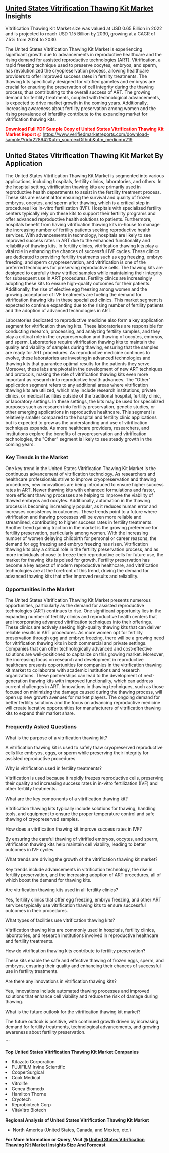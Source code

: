 <h2><a href="https://www.verifiedmarketreports.com/download-sample/?rid=228942&amp;utm_source=Github&amp;utm_medium=219" target="_blank">United States Vitrification Thawing Kit Market</a> Insights</h2><p>Vitrification Thawing Kit Market size was valued at USD 0.65 Billion in 2022 and is projected to reach USD 1.15 Billion by 2030, growing at a CAGR of 7.5% from 2024 to 2030.</p><p> <p>The United States Vitrification Thawing Kit Market is experiencing significant growth due to advancements in reproductive healthcare and the rising demand for assisted reproductive technologies (ART). Vitrification, a rapid freezing technique used to preserve oocytes, embryos, and sperm, has revolutionized the cryopreservation process, allowing healthcare providers to offer improved success rates in fertility treatments. The thawing kits specifically designed for vitrified gametes and embryos are crucial for ensuring the preservation of cell integrity during the thawing process, thus contributing to the overall success of ART. The growing demand for fertility treatments, coupled with technological advancements, is expected to drive market growth in the coming years. Additionally, increasing awareness about fertility preservation among women and the rising prevalence of infertility contribute to the expanding market for vitrification thawing kits. <p><span class=""><span style="color: #ff0000;"><strong>Download Full PDF Sample Copy of United States Vitrification Thawing Kit Market Report</strong> @ </span><a href="https://www.verifiedmarketreports.com/download-sample/?rid=228942&amp;utm_source=Github&amp;utm_medium=219" target="_blank">https://www.verifiedmarketreports.com/download-sample/?rid=228942&amp;utm_source=Github&amp;utm_medium=219</a></span></p></p> <h2>United States Vitrification Thawing Kit Market By Application</h2> <p>The United States Vitrification Thawing Kit Market is segmented into various applications, including hospitals, fertility clinics, laboratories, and others. In the hospital setting, vitrification thawing kits are primarily used in reproductive health departments to assist in the fertility treatment process. These kits are essential for ensuring the survival and quality of frozen embryos, oocytes, and sperm after thawing, which is a critical step in procedures like in-vitro fertilization (IVF). Hospitals with specialized fertility centers typically rely on these kits to support their fertility programs and offer advanced reproductive health solutions to patients. Furthermore, hospitals benefit from having vitrification thawing kits in-house to manage the increasing number of fertility patients seeking reproductive health services. With advancements in technology, hospitals are likely to see improved success rates in ART due to the enhanced functionality and reliability of thawing kits. In fertility clinics, vitrification thawing kits play a vital role in enhancing the chances of successful IVF cycles. These clinics are dedicated to providing fertility treatments such as egg freezing, embryo freezing, and sperm cryopreservation, and vitrification is one of the preferred techniques for preserving reproductive cells. The thawing kits are designed to carefully thaw vitrified samples while maintaining their integrity for subsequent use in ART procedures. Fertility clinics are increasingly adopting these kits to ensure high-quality outcomes for their patients. Additionally, the rise of elective egg freezing among women and the growing acceptance of IVF treatments are fueling the demand for vitrification thawing kits in these specialized clinics. This market segment is expected to continue expanding due to the rising number of fertility patients and the adoption of advanced technologies in ART. <p>Laboratories dedicated to reproductive medicine also form a key application segment for vitrification thawing kits. These laboratories are responsible for conducting research, processing, and analyzing fertility samples, and they play a critical role in the cryopreservation and thawing of oocytes, embryos, and sperm. Laboratories require vitrification thawing kits to maintain the quality and viability of samples during thawing, ensuring that the samples are ready for ART procedures. As reproductive medicine continues to evolve, these laboratories are investing in advanced technologies and thawing kits that guarantee optimal results for the patients they serve. Moreover, these labs are pivotal in the development of new ART techniques and protocols, making the role of vitrification thawing kits even more important as research into reproductive health advances. The "Other" application segment refers to any additional areas where vitrification thawing kits are utilized, which may include research institutions, private clinics, or medical facilities outside of the traditional hospital, fertility clinic, or laboratory settings. In these settings, the kits may be used for specialized purposes such as research into fertility preservation, genetic studies, or other emerging applications in reproductive healthcare. This segment is relatively smaller compared to the hospital and fertility clinic applications but is expected to grow as the understanding and use of vitrification techniques expands. As more healthcare providers, researchers, and institutions explore the benefits of cryopreservation and vitrification technologies, the "Other" segment is likely to see steady growth in the coming years. <h3>Key Trends in the Market</h3> <p>One key trend in the United States Vitrification Thawing Kit Market is the continuous advancement of vitrification technology. As researchers and healthcare professionals strive to improve cryopreservation and thawing procedures, new innovations are being introduced to ensure higher success rates in ART. Newer thawing kits with enhanced formulations and faster, more efficient thawing processes are helping to improve the viability of thawed embryos and oocytes. Additionally, automation in the thawing process is becoming increasingly popular, as it reduces human error and increases consistency in outcomes. These trends point to a future where vitrification and thawing processes will be even more reliable and streamlined, contributing to higher success rates in fertility treatments. Another trend gaining traction in the market is the growing preference for fertility preservation, particularly among women. With the increasing number of women delaying childbirth for personal or career reasons, the demand for egg freezing and embryo freezing has risen. Vitrification thawing kits play a critical role in the fertility preservation process, and as more individuals choose to freeze their reproductive cells for future use, the market for thawing kits is poised for growth. Fertility preservation has become a key aspect of modern reproductive healthcare, and vitrification technologies are at the forefront of this trend, driving the demand for advanced thawing kits that offer improved results and reliability. <h3>Opportunities in the Market</h3> <p>The United States Vitrification Thawing Kit Market presents numerous opportunities, particularly as the demand for assisted reproductive technologies (ART) continues to rise. One significant opportunity lies in the expanding number of fertility clinics and reproductive health centers that are incorporating advanced vitrification techniques into their offerings. These clinics are actively seeking high-quality thawing kits that can deliver reliable results in ART procedures. As more women opt for fertility preservation through egg and embryo freezing, there will be a growing need for vitrification thawing kits in both commercial and private settings. Companies that can offer technologically advanced and cost-effective solutions are well-positioned to capitalize on this growing market. Moreover, the increasing focus on research and development in reproductive healthcare presents opportunities for companies in the vitrification thawing kit market to collaborate with academic institutions and research organizations. These partnerships can lead to the development of next-generation thawing kits with improved functionality, which can address current challenges in ART. Innovations in thawing techniques, such as those focused on minimizing the damage caused during the thawing process, will open up new growth avenues for market players. The ongoing demand for better fertility solutions and the focus on advancing reproductive medicine will create lucrative opportunities for manufacturers of vitrification thawing kits to expand their market share. <h3>Frequently Asked Questions</h3> <p>What is the purpose of a vitrification thawing kit?</p> <p>A vitrification thawing kit is used to safely thaw cryopreserved reproductive cells like embryos, eggs, or sperm while preserving their integrity for assisted reproductive procedures.</p> <p>Why is vitrification used in fertility treatments?</p> <p>Vitrification is used because it rapidly freezes reproductive cells, preserving their quality and increasing success rates in in-vitro fertilization (IVF) and other fertility treatments.</p> <p>What are the key components of a vitrification thawing kit?</p> <p>Vitrification thawing kits typically include solutions for thawing, handling tools, and equipment to ensure the proper temperature control and safe thawing of cryopreserved samples.</p> <p>How does a vitrification thawing kit improve success rates in IVF?</p> <p>By ensuring the careful thawing of vitrified embryos, oocytes, and sperm, vitrification thawing kits help maintain cell viability, leading to better outcomes in IVF cycles.</p> <p>What trends are driving the growth of the vitrification thawing kit market?</p> <p>Key trends include advancements in vitrification technology, the rise in fertility preservation, and the increasing adoption of ART procedures, all of which boost the demand for thawing kits.</p> <p>Are vitrification thawing kits used in all fertility clinics?</p> <p>Yes, fertility clinics that offer egg freezing, embryo freezing, and other ART services typically use vitrification thawing kits to ensure successful outcomes in their procedures.</p> <p>What types of facilities use vitrification thawing kits?</p> <p>Vitrification thawing kits are commonly used in hospitals, fertility clinics, laboratories, and research institutions involved in reproductive healthcare and fertility treatments.</p> <p>How do vitrification thawing kits contribute to fertility preservation?</p> <p>These kits enable the safe and effective thawing of frozen eggs, sperm, and embryos, ensuring their quality and enhancing their chances of successful use in fertility treatments.</p> <p>Are there any innovations in vitrification thawing kits?</p> <p>Yes, innovations include automated thawing processes and improved solutions that enhance cell viability and reduce the risk of damage during thawing.</p> <p>What is the future outlook for the vitrification thawing kit market?</p> <p>The future outlook is positive, with continued growth driven by increasing demand for fertility treatments, technological advancements, and growing awareness about fertility preservation.</p> ```</p><p><strong>Top United States Vitrification Thawing Kit Market Companies</strong></p><div data-test-id=""><p><li>Kitazato Corporation</li><li> FUJIFILM Irvine Scientific</li><li> CooperSurgical</li><li> Cook Medical</li><li> Vitrolife</li><li> Genea Biomedx</li><li> Hamilton Thorne</li><li> Cryotech</li><li> Reprobiotech Corp</li><li> VitaVitro Biotech</li></p><div><strong>Regional Analysis of&nbsp;United States Vitrification Thawing Kit Market</strong></div><ul><li dir="ltr"><p dir="ltr">North America&nbsp;(United States, Canada, and Mexico, etc.)</p></li></ul><p><strong>For More Information or Query, Visit @&nbsp;</strong><strong><a href="https://www.verifiedmarketreports.com/product/vitrification-thawing-kit-market/?utm_source=Github&amp;utm_medium=219" target="_blank">United States Vitrification Thawing Kit Market Insights Size And Forecast</a></strong></p></div>
